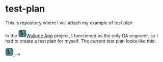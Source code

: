 # test-plan
This is repository where I will attach my example of test plan

In the <a href="https://walkme.dog">
  <img src="https://github.com/AndriiChornii/test-plan/blob/b561c5c7950a5dceb82eb7c66feaa3fb11d261d1/assets/WalkMeLogo.png" alt="WalkMeIcon" width="25" />Walkme App</a> project, I functioned as the only QA engineer, so I had to create a test plan for myself. The current test plan looks like this:

<!-->
<a href="https://walkme.dog">
  <img src="https://github.com/AndriiChornii/test-plan/blob/b561c5c7950a5dceb82eb7c66feaa3fb11d261d1/assets/WalkMeLogo.png" alt="WalkMeIcon" width="25" />
</a>
-->
